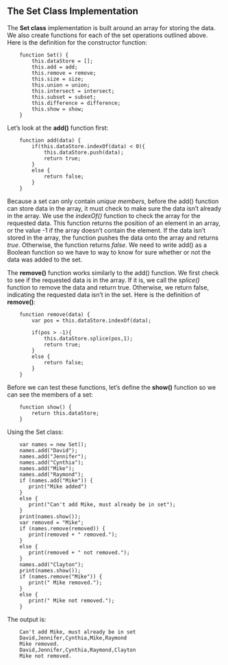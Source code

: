 ## The Set Class Implementation

The **Set class** implementation is built around an array for storing the data. We also create functions for each of the set operations outlined above. Here is the definition for the constructor function:

```
    function Set() {
        this.dataStore = [];
        this.add = add;
        this.remove = remove;
        this.size = size;
        this.union = union;
        this.intersect = intersect;
        this.subset = subset;
        this.difference = difference;
        this.show = show;
    }
```

Let’s look at the **add()** function first:
```
    function add(data) {
        if(this.dataStore.indexOf(data) < 0){
            this.dataStore.push(data);
            return true;
        }
        else {
            return false;
        }
    }
```
Because a set can only contain *unique members*, before the add() function can store data in the array, it must check to make sure the data isn’t already in the array. We use the *indexOf()* function to check the array for the requested data. This function returns the position of an element in an array, or the value -1 if the array doesn’t contain the element. If the data isn’t stored in the array, the function pushes the data onto the array and returns *true*. Otherwise, the function returns *false*. We need to write add() as a Boolean function so we have to way to know for sure whether or not the data was added to the set.

The **remove()** function works similarly to the add() function. We first check to see if the requested data is in the array. If it is, we call the *splice()* function to remove the data and return true. Otherwise, we return false, indicating the requested data isn’t in the set. Here is the definition of **remove()**:
```
    function remove(data) {
        var pos = this.dataStore.indexOf(data);

        if(pos > -1){
            this.dataStore.splice(pos,1);
            return true;
        }
        else {
            return false;
        }
    }
```

Before we can test these functions, let’s define the **show()** function so we can see the members of a set:
```
    function show() {
        return this.dataStore;
    }
```

Using the Set class:
```
    var names = new Set();
    names.add("David");
    names.add("Jennifer");
    names.add("Cynthia");
    names.add("Mike");
    names.add("Raymond");
    if (names.add("Mike")) {
       print("Mike added")
    }
    else {
       print("Can't add Mike, must already be in set");
    }
    print(names.show());
    var removed = "Mike";
    if (names.remove(removed)) {
       print(removed + " removed.");
    }
    else {
       print(removed + " not removed.");
    }
    names.add("Clayton");
    print(names.show());
    if (names.remove("Mike")) {
       print(" Mike removed.");
    }
    else {
       print(" Mike not removed.");
    }
```
The output is:
```
    Can't add Mike, must already be in set
    David,Jennifer,Cynthia,Mike,Raymond
    Mike removed.
    David,Jennifer,Cynthia,Raymond,Clayton
    Mike not removed.
```
